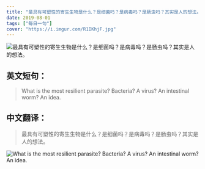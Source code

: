 ```yaml
---
title: "最具有可塑性的寄生生物是什么？是细菌吗？是病毒吗？是肠虫吗？其实是人的想法。"
date: 2019-08-01
tags: ["每日一句"]
cover: "https://i.imgur.com/R1IKhjF.jpg"
---
```


![最具有可塑性的寄生生物是什么？是细菌吗？是病毒吗？是肠虫吗？其实是人的想法。](https://i.imgur.com/9I8mOtq.jpg)

## 英文短句：
> What is the most resilient parasite? Bacteria? A virus? An intestinal worm? An idea.

<!--more-->

## 中文翻译：
> 最具有可塑性的寄生生物是什么？是细菌吗？是病毒吗？是肠虫吗？其实是人的想法。

![What is the most resilient parasite? Bacteria? A virus? An intestinal worm? An idea.](https://i.imgur.com/rTGgFtq.jpg)

